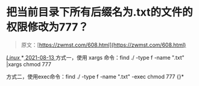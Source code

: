 <!--yml
category: 未分类
date: 0001-01-01 00:00:00
--->

# 把当前目录下所有后缀名为.txt的文件的权限修改为777？

> 原文：[https://zwmst.com/608.html](https://zwmst.com/608.html)

   [ *Linux* ](https://zwmst.com/linux)*[ <time datetime="2021-08-14T07:38:55+08:00"> 2021-08-13 </time> ](https://zwmst.com/608.html)  方式一，使用 xargs 命令：find ./ -type f -name ".txt" |xargs chmod 777

方式二，使用exec命令：find ./ -type f -name ".txt" -exec chmod 777 {}*